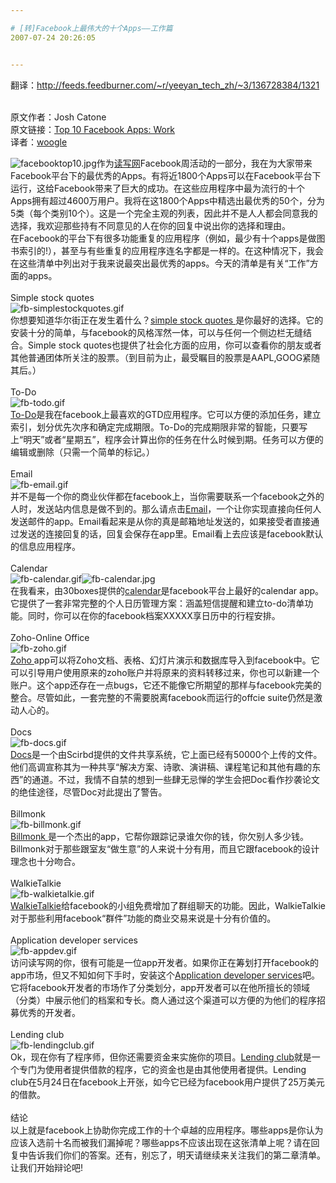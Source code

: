 ```yaml
---

# [转]Facebook上最伟大的十个Apps——工作篇
2007-07-24 20:26:05


---
```



翻译：http://feeds.feedburner.com/~r/yeeyan_tech_zh/~3/136728384/1321<br />
<br />
<p>原文作者：Josh Catone<br />
原文链接：<a target=_blank target="_blank" href="http://www.readwriteweb.com/archives/top_10_facebook_apps_work.php">Top 10 Facebook Apps: Work</a><br />
译者：<a target=_blank target="_blank" href="http://www.yeeyan.com/space/show/3872">woogle</a></p>
<img src="http://www.readwriteweb.com/images/facebooktop10.jpg" alt="facebooktop10.jpg">作为<a target=_blank target="_blank" href="http://www.readwriteweb.com/">读写网</a>Facebook周活动的一部分，我在为大家带来Facebook平台下的最优秀的Apps。有将近1800个Apps可以在Facebook平台下运行，这给Facebook带来了巨大的成功。在这些应用程序中最为流行的十个Apps拥有超过4600万用户。我将在这1800个Apps中精选出最优秀的50个，分为5类（每个类别10个）。这是一个完全主观的列表，因此并不是人人都会同意我的选择，我欢迎那些持有不同意见的人在你的回复中说出你的选择和理由。<br />
在Facebook的平台下有很多功能重复的应用程序（例如，最少有十个apps是做图书索引的!），甚至与有些重复的应用程序连名字都是一样的。在这种情况下，我会在这些清单中列出对于我来说最突出最优秀的apps。今天的清单是有关“工作”方面的apps。<br />
<br />
Simple stock quotes<br />
<img src="http://www.readwriteweb.com/images/fb-simplestockquotes.gif" alt="fb-simplestockquotes.gif"><br />
你想要知道华尔街正在发生着什么？<a target=_blank target="_blank" href="http://apps.facebook.com/stock-quotes/">simple stock quotes </a>是你最好的选择。它的安装十分的简单，与facebook的风格浑然一体，可以与任何一个侧边栏无缝结合。Simple stock quotes也提供了社会化方面的应用，你可以查看你的朋友或者其他普通团体所关注的股票。（到目前为止，最受瞩目的股票是AAPL,GOOG紧随其后。）<br />
<br />
To-Do<br />
<img src="http://www.readwriteweb.com/images/fb-todo.gif" alt="fb-todo.gif"><br />
<a target=_blank target="_blank" href="http://apps.facebook.com/todolist/">To-Do</a>是我在facebook上最喜欢的GTD应用程序。它可以方便的添加任务，建立索引，划分优先次序和确定完成期限。To-Do的完成期限非常的智能，只要写上“明天”或者“星期五”，程序会计算出你的任务在什么时候到期。任务可以方便的编辑或删除（只需一个简单的标记。）<br />
<br />
Email<br />
<img src="http://www.readwriteweb.com/images/fb-email.gif" alt="fb-email.gif"><br />
并不是每一个你的商业伙伴都在facebook上，当你需要联系一个facebook之外的人时，发送站内信息是做不到的。那么请点击<a target=_blank target="_blank" href="http://apps.facebook.com/webmail/">Email</a>，一个让你实现直接向任何人发送邮件的app。Email看起来是从你的真是邮箱地址发送的，如果接受者直接通过发送的连接回复的话，回复会保存在app里。Email看上去应该是facebook默认的信息应用程序。<br />
<br />
Calendar<br />
<img src="http://www.readwriteweb.com/images/fb-calendar.gif" alt="fb-calendar.gif"><img src="http://www.readwriteweb.com/images/fb-calendar.jpg" alt="fb-calendar.jpg"><br />
在我看来，由30boxes提供的<a target=_blank target="_blank" href="http://apps.facebook.com/thirtyboxes/">calendar</a>是facebook平台上最好的calendar app。它提供了一套非常完整的个人日历管理方案：涵盖短信提醒和建立to-do清单功能。同时，你可以在你的facebook档案XXXXX享日历中的行程安排。<br />
<br />
Zoho-Online Office<br />
<img src="http://www.readwriteweb.com/images/fb-zoho.gif" alt="fb-zoho.gif"><br />
<a target=_blank target="_blank" href="http://apps.facebook.com/zohoapp">Zoho </a>app可以将Zoho文档、表格、幻灯片演示和数据库导入到facebook中。它可以引导用户使用原来的zoho账户并将原来的资料转移过来，你也可以新建一个账户。这个app还存在一点bugs，它还不能像它所期望的那样与facebook完美的整合。尽管如此，一套完整的不需要脱离facebook而运行的offcie suite仍然是激动人心的。<br />
<br />
Docs<br />
<img src="http://www.readwriteweb.com/images/fb-docs.gif" alt="fb-docs.gif"><br />
<a target=_blank target="_blank" href="http://apps.facebook.com/scribd">Docs</a>是一个由Scirbd提供的文件共享系统，它上面已经有50000个上传的文件。他们高调宣称其为一种共享“解决方案、诗歌、演讲稿、课程笔记和其他有趣的东西”的通道。不过，我情不自禁的想到一些肆无忌惮的学生会把Doc看作抄袭论文的绝佳途径，尽管Doc对此提出了警告。<br />
<br />
Billmonk<br />
<img src="http://www.readwriteweb.com/images/fb-billmonk.gif" alt="fb-billmonk.gif"><br />
<a target=_blank target="_blank" href="http://apps.facebook.com/billmonk/home">Billmonk </a>是一个杰出的app，它帮你跟踪记录谁欠你的钱，你欠别人多少钱。Billmonk对于那些跟室友“做生意”的人来说十分有用，而且它跟facebook的设计理念也十分吻合。<br />
<br />
WalkieTalkie<br />
<img src="http://www.readwriteweb.com/images/fb-walkietalkie.gif" alt="fb-walkietalkie.gif"><br />
<a target=_blank target="_blank" href="http://apps.facebook.com/walkietalkie">WalkieTalkie</a>给facebook的小组免费增加了群组聊天的功能。因此，WalkieTalkie对于那些利用facebook“群件”功能的商业交易来说是十分有价值的。<br />
<br />
Application developer services<br />
<img src="http://www.readwriteweb.com/images/fb-appdev.gif" alt="fb-appdev.gif"><br />
访问读写网的你，很有可能是一位app开发者。如果你正在筹划打开facebook的 app市场，但又不知如何下手时，安装这个<a target=_blank target="_blank" href="http://apps.facebook.com/appdevelopment">Application developer services</a>吧。它将facebook开发者的市场作了分类划分，app开发者可以在他所擅长的领域（分类）中展示他们的档案和专长。商人通过这个渠道可以方便的为他们的程序招募优秀的开发者。<br />
<br />
Lending club<br />
<img src="http://www.readwriteweb.com/images/fb-lendingclub.gif" alt="fb-lendingclub.gif"><br />
Ok，现在你有了程序师，但你还需要资金来实施你的项目。<a target=_blank target="_blank" href="http://apps.facebook.com/lending-club/">Lending club</a>就是一个专门为使用者提供借款的程序，它的资金也是由其他使用者提供。Lending club在5月24日在facebook上开张，如今它已经为facebook用户提供了25万美元的借款。<br />
<br />
结论<br />
以上就是facebook上协助你完成工作的十个卓越的应用程序。哪些apps是你认为应该入选前十名而被我们漏掉呢？哪些apps不应该出现在这张清单上呢？请在回复中告诉我们你们的答案。还有，别忘了，明天请继续来关注我们的第二章清单。让我们开始辩论吧!<br />
